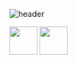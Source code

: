 ![header](https://capsule-render.vercel.app/api?type=shark&color=auto&height=300&section=header&text=👨🏼‍🎤Hi%20Everyone👨🏼‍🎤%20&fontSize=90)
<div margin="auto">  
  <img height="50" src="https://cdn.jsdelivr.net/gh/devicons/devicon/icons/javascript/javascript-original.svg" />
  <a href="https://linkedin.com"><img height="50" src="https://cdn.jsdelivr.net/gh/devicons/devicon/icons/linkedin/linkedin-original.svg" /></a>
</div>
<!--
**SmagicJones/SmagicJones** is a ✨ _special_ ✨ repository because its `README.md` (this file) appears on your GitHub profile.

Here are some ideas to get you started:

- 🔭 I’m currently working on ...
- 🌱 I’m currently learning ...
- 👯 I’m looking to collaborate on ...
- 🤔 I’m looking for help with ...
- 💬 Ask me about ...
- 📫 How to reach me: ...
- 😄 Pronouns: ...
- ⚡ Fun fact: ...
-->
